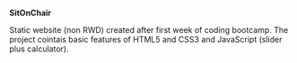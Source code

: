 **SitOnChair**

Static website (non RWD) created after first week of coding bootcamp. The project cointais basic features of HTML5 and CSS3 and JavaScript (slider plus calculator).